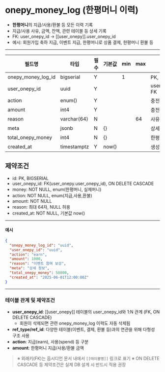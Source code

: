 # onepy_money_log (한평머니 이력)

- **한평머니**의 지급/사용/환불 등 모든 이력 기록
- 지급/사용 사유, 금액, 잔액, 관련 테이블 등 상세 기록
- FK: user_onepy_id → [[user_onepy]].user_onepy_id
- 예시: 회원가입 축하 지급, 이벤트 지급, 한평머니로 상품 결제, 한평머니 환불 등

---

| 필드명                | 타입          | 필수  | 기본값   | min | max | 설명                           |
| ------------------ | ----------- | --- | ----- | --- | --- | ---------------------------- |
| onepy_money_log_id | bigserial   | Y   |       | 1   |     | PK, 자동 증가                    |
| user_onepy_id      | uuid        | Y   |       |     |     | user_onepy.user_onepy_id, FK |
| action             | enum()      | Y   |       |     |     | 충전/결제/환불                     |
| amount             | int4        | Y   |       |     |     | 충전 +, 결제(환불) -               |
| reason             | varchar(64) | N   |       |     | 64  | 사유                           |
| meta               | jsonb       | N   | {}    |     |     | 상세 정보                        |
| total_onepy_money  | int4        | N   | {}    |     |     | 한평머니의 합                      |
| created_at         | timestamptz | Y   | now() |     |     | 생성일시                         |

## 제약조건

- id: PK, BIGSERIAL
- user_onepy_id: FK(user_onepy.user_onepy_id), ON DELETE CASCADE
- money: NOT NULL, enum(한평머니, 실제머니)
- action: NOT NULL, enum(지급,사용,환불)
- amount: NOT NULL
- reason: 최대 64자, NULL 허용
- created_at: NOT NULL, 기본값 now()

---

#### 예시

```json
{
  "onepy_money_log_id": "uuid",
  "user_onepy_id": "uuid",
  "action": "earn",
  "amount": 1000,
  "reason": "이벤트 참여 보상",
  "meta": "상세 정보",
  "total_onepy_money": 58000,
  "created_at": "2025-06-01T12:00:00Z"
}
```

---

### 테이블 관계 및 제약조건

- **user_onepy_id**: [[user_onepy]] 테이블의 user_onepy_id와 1:N 관계 (FK, ON DELETE CASCADE)
  - 회원이 삭제되면 관련 onepy_money_log 이력도 자동 삭제됨
- **ref_type/ref_id**: 다양한 테이블(이벤트, 결제, 환불 등)과의 연관을 위해 다형성 구조 사용
- **action**: 지급(earn), 사용(spend) 등 구분
- **amount**: 한평머니 지급/사용/환불 금액

> ※ 외래키(FK)는 옵시디언 문서 내에서 `[[테이블명]]` 링크로 표기
> ※ ON DELETE CASCADE 등 제약조건은 실제 DB 설계 시 반드시 적용 권장
